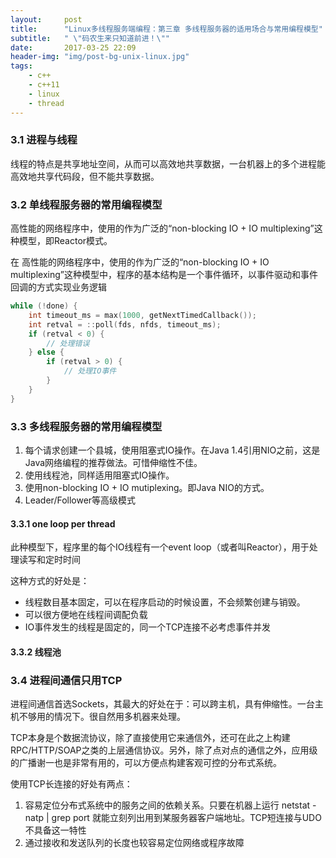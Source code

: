 ```yaml
---
layout:     post
title:      "Linux多线程服务端编程：第三章 多线程服务器的适用场合与常用编程模型"
subtitle:   " \"码农生来只知道前进！\""
date:       2017-03-25 22:09
header-img: "img/post-bg-unix-linux.jpg" 
tags:
    - c++
    - c++11
    - linux
    - thread
---
```


### 3.1 进程与线程

线程的特点是共享地址空间，从而可以高效地共享数据，一台机器上的多个进程能高效地共享代码段，但不能共享数据。

### 3.2 单线程服务器的常用编程模型

高性能的网络程序中，使用的作为广泛的“non-blocking IO \+ IO multiplexing”这种模型，即Reactor模式。

在
高性能的网络程序中，使用的作为广泛的“non-blocking IO \+ IO multiplexing”这种模型中，程序的基本结构是一个事件循环，以事件驱动和事件回调的方式实现业务逻辑

```cpp
while (!done) {
    int timeout_ms = max(1000, getNextTimedCallback());
    int retval = ::poll(fds, nfds, timeout_ms);
    if (retval < 0) {
        // 处理错误
    } else {
        if (retval > 0) {
            // 处理IO事件
        }
    }
}
```

### 3.3 多线程服务器的常用编程模型

1. 每个请求创建一个县城，使用阻塞式IO操作。在Java 1.4引用NIO之前，这是Java网络编程的推荐做法。可惜伸缩性不佳。
2. 使用线程池，同样适用阻塞式IO操作。
3. 使用non-blocking IO \+ IO mutiplexing。即Java NIO的方式。
4. Leader/Follower等高级模式

#### 3.3.1 one loop per thread

此种模型下，程序里的每个IO线程有一个event loop（或者叫Reactor），用于处理读写和定时时间

这种方式的好处是：

- 线程数目基本固定，可以在程序启动的时候设置，不会频繁创建与销毁。
- 可以很方便地在线程间调配负载
- IO事件发生的线程是固定的，同一个TCP连接不必考虑事件并发

#### 3.3.2 线程池

### 3.4 进程间通信只用TCP

进程间通信首选Sockets，其最大的好处在于：可以跨主机，具有伸缩性。一台主机不够用的情况下。很自然用多机器来处理。

TCP本身是个数据流协议，除了直接使用它来通信外，还可在此之上构建RPC/HTTP/SOAP之类的上层通信协议。另外，除了点对点的通信之外，应用级的广播谢一也是非常有用的，可以方便点构建客观可控的分布式系统。

使用TCP长连接的好处有两点：

1. 容易定位分布式系统中的服务之间的依赖关系。只要在机器上运行 netstat -natp \| grep port 就能立刻列出用到某服务器客户端地址。TCP短连接与UDO不具备这一特性
2. 通过接收和发送队列的长度也较容易定位网络或程序故障
